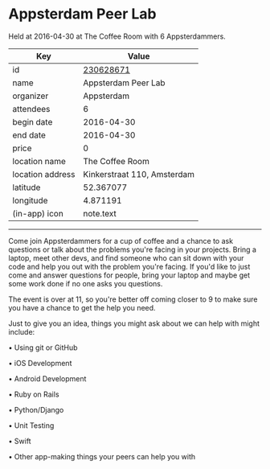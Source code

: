 # Appsterdam Peer Lab
Held at 2016-04-30 at The Coffee Room with 6 Appsterdammers.
        
|Key|Value
|---|---|
|id|[230628671](https://www.meetup.com/appsterdam/events/230628671/)|
|name|Appsterdam Peer Lab|
|organizer|Appsterdam|
|attendees|6|
|begin date|2016-04-30|
|end date|2016-04-30|
|price|0|
|location name|The Coffee Room|
|location address|Kinkerstraat 110, Amsterdam|
|latitude|52.367077|
|longitude|4.871191|
|(in-app) icon|note.text|

---

Come join Appsterdammers for a cup of coffee and a chance to ask questions or talk about the problems you're facing in your projects. Bring a laptop, meet other devs, and find someone who can sit down with your code and help you out with the problem you're facing. If you'd like to just come and answer questions for people, bring your laptop and maybe get some work done if no one asks you questions.

The event is over at 11, so you're better off coming closer to 9 to make sure you have a chance to get the help you need.

Just to give you an idea, things you might ask about we can help with might include:

• Using git or GitHub

• iOS Development

• Android Development

• Ruby on Rails

• Python/Django

• Unit Testing

• Swift

• Other app-making things your peers can help you with


